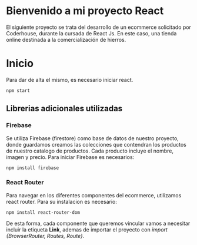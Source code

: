 # Bienvenido a mi proyecto React

El siguiente proyecto se trata del desarrollo de un ecommerce solicitado por Coderhouse, durante la cursada de React Js.
En este caso, una tienda online destinada  a la comercialización de hierros.


# Inicio
Para dar de alta el mismo, es necesario iniciar react.

    npm start

## Librerias adicionales utilizadas

### Firebase
Se utiliza Firebase (firestore) como base de datos de nuestro proyecto, donde guardamos creamos las colecciones que contendran  los productos de nuestro catalogo de productos. Cada producto incluye el nombre, imagen y precio.
Para iniciar Firebase es necesarios:

    npm install firebase


### React Router
Para navegar en los diferentes componentes del ecommerce, utilizamos react router. Para su instalacion es necesario:

    npm install react-router-dom
De esta forma, cada componente que queremos vincular vamos a necesitar incluir la etiqueta **Link**, ademas de importar el proyecto con *import {BrowserRouter, Routes, Route}*.
